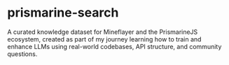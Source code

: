 # prismarine-search
A curated knowledge dataset for Mineflayer and the PrismarineJS ecosystem, created as part of my journey learning how to train and enhance LLMs using real-world codebases, API structure, and community questions.
